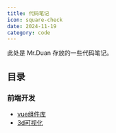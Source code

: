 ```yaml
---
title: 代码笔记
icon: square-check
date: 2024-11-19
category: code
---
```


此处是 Mr.Duan 存放的一些代码笔记。

## 目录

### 前端开发

- [vue组件库](vuecoms/)
- [3d可视化](3d/)
